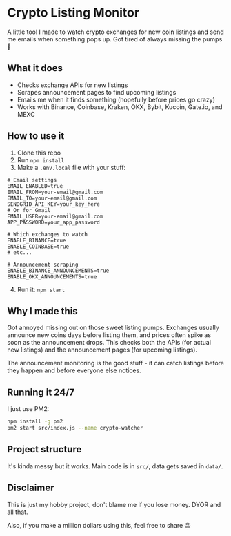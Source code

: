 # Crypto Listing Monitor

A little tool I made to watch crypto exchanges for new coin listings and send me emails when something pops up. Got tired of always missing the pumps 🚀

## What it does

- Checks exchange APIs for new listings
- Scrapes announcement pages to find upcoming listings
- Emails me when it finds something (hopefully before prices go crazy)
- Works with Binance, Coinbase, Kraken, OKX, Bybit, Kucoin, Gate.io, and MEXC

## How to use it

1. Clone this repo
2. Run `npm install`
3. Make a `.env.local` file with your stuff:

```
# Email settings
EMAIL_ENABLED=true
EMAIL_FROM=your-email@gmail.com
EMAIL_TO=your-email@gmail.com
SENDGRID_API_KEY=your_key_here
# Or for Gmail
EMAIL_USER=your-email@gmail.com
APP_PASSWORD=your_app_password

# Which exchanges to watch
ENABLE_BINANCE=true
ENABLE_COINBASE=true
# etc...

# Announcement scraping
ENABLE_BINANCE_ANNOUNCEMENTS=true
ENABLE_OKX_ANNOUNCEMENTS=true
```

4. Run it: `npm start`

## Why I made this

Got annoyed missing out on those sweet listing pumps. Exchanges usually announce new coins days before listing them, and prices often spike as soon as the announcement drops. This checks both the APIs (for actual new listings) and the announcement pages (for upcoming listings).

The announcement monitoring is the good stuff - it can catch listings before they happen and before everyone else notices.

## Running it 24/7

I just use PM2:

```bash
npm install -g pm2
pm2 start src/index.js --name crypto-watcher
```

## Project structure

It's kinda messy but it works. Main code is in `src/`, data gets saved in `data/`.

## Disclaimer

This is just my hobby project, don't blame me if you lose money. DYOR and all that.

Also, if you make a million dollars using this, feel free to share 😉

